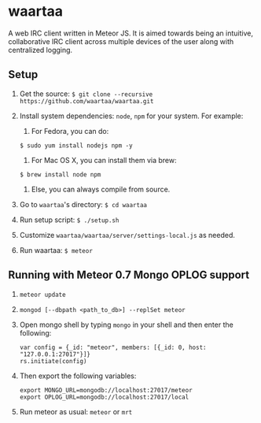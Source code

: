 # waartaa

A web IRC client written in Meteor JS. It is aimed towards being an intuitive, collaborative IRC client across
multiple devices of the user along with centralized logging.


## Setup

1. Get the source: ``$ git clone --recursive https://github.com/waartaa/waartaa.git``
1. Install system dependencies: ``node``, ``npm`` for your system. For example:
    1. For Fedora, you can do:

    ```
    $ sudo yum install nodejs npm -y
    ```

    1. For Mac OS X, you can install them via brew:

    ```
    $ brew install node npm
    ```

    1. Else, you can always compile from source.

1. Go to ``waartaa``'s directory: ``$ cd waartaa``
1. Run setup script: ``$ ./setup.sh``
1. Customize ``waartaa/waartaa/server/settings-local.js`` as needed.
1. Run waartaa: ``$ meteor``


## Running with Meteor 0.7 Mongo OPLOG support

1. ``meteor update``
1. ``mongod [--dbpath <path_to_db>] --replSet meteor``
1. Open mongo shell by typing ``mongo`` in your shell and then enter the
   following:

   ```
   var config = {_id: "meteor", members: [{_id: 0, host: "127.0.0.1:27017"}]}
   rs.initiate(config)
   ```

1. Then export the following variables:

   ```
   export MONGO_URL=mongodb://localhost:27017/meteor
   export OPLOG_URL=mongodb://localhost:27017/local
   ```

1. Run meteor as usual: ``meteor`` or ``mrt``

